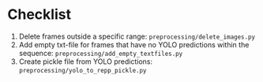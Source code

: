 # Checklist
1. Delete frames outside a specific range: `preprocessing/delete_images.py` 
2. Add empty txt-file for frames that have no YOLO predictions within the sequence: `preprocessing/add_empty_textfiles.py`
3. Create pickle file from YOLO predictions: `preprocessing/yolo_to_repp_pickle.py`
